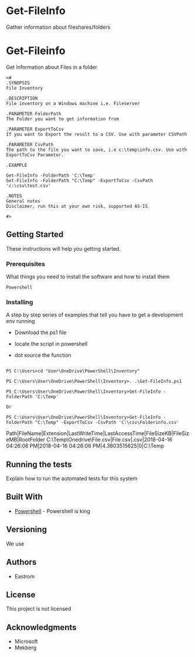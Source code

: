 # Get-FileInfo
Gather information about fileshares/folders

# Get-Fileinfo
Get Information about Files in a folder

    <#
    .SYNOPSIS
    File Inventory
    
    .DESCRIPTION
    File inventory on a Windows machine i.e. Fileserver
    
    .PARAMETER FolderPath
    The Folder you want to get information from

    .PARAMETER ExportToCsv
    If you want to Export the result to a CSV. Use with parameter CSVPath

    .PARAMETER CsvPath
    The path to the file you want to save, i.e c:\temp\info.csv. Use with ExportToCsv Parameter.
    
    .EXAMPLE
    
    Get-FileInfo -FolderPath 'C:\Temp'
    Get-FileInfo -FolderPath "C:\Temp" -ExportToCsv -CsvPath 'c:\csv\test.csv'
    
    .NOTES
    General notes
    Disclaimer, run this at your own risk, supported AS-IS
    
    #>
    

## Getting Started

These instructions will help you getting started. 

### Prerequisites

What things you need to install the software and how to install them

```
Powershell
```

### Installing

A step by step series of examples that tell you have to get a development env running

* Download the ps1 file

* locate the script in powershell

* dot source the function

```

PS C:\Users>cd "User\OneDrive\PowerShell\Inventory"

PS C:\Users\User\OneDrive\PowerShell\Inventory>. .\Get-FileInfo.ps1

PS C:\Users\User\OneDrive\PowerShell\Inventory>Get-FileInfo -FolderPath 'C:\Temp'

Or

PS C:\Users\User\OneDrive\PowerShell\Inventory>Get-FileInfo -FolderPath "C:\Temp" -ExportToCsv -CsvPath 'C:\csv\Folderinfo.csv'

```

Path|FileName|Extension|LastWriteTime|LastAccessTime|FileSizeKB|FileSizeMB|RootFolder
C:\Temp\Onedrive\File.csv|File.csv|.csv|2018-04-16 04:26:06 PM|2018-04-16 04:26:06 PM|4.3603515625|0|C:\Temp


## Running the tests

Explain how to run the automated tests for this system

## Built With

* [Powershell](https://docs.microsoft.com/en-us/powershell/scripting/powershell-scripting?view=powershell-6) - Powershell is king


## Versioning

We use 

## Authors

* Eastrom


## License

This project is not licensed

## Acknowledgments

* Microsoft
* Mekberg

